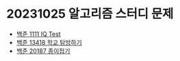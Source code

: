 # 20231025 알고리즘 스터디 문제

- [백준 1111 IQ Test](https://www.acmicpc.net/problem/1111)
- [백준 13418 학교 탐방하기](https://www.acmicpc.net/problem/13418)
- [백준 20187 종이접기](https://www.acmicpc.net/problem/20187)
